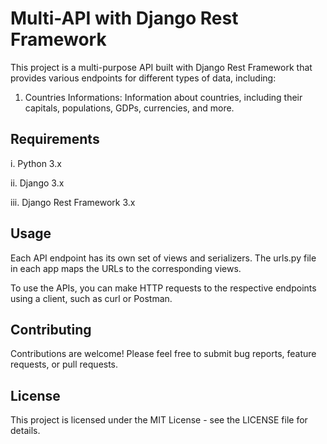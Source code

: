# Multi-API with Django Rest Framework

This project is a multi-purpose API built with Django Rest Framework that provides various endpoints for different types of data, including:

1. Countries Informations: Information about countries, including their capitals, populations, GDPs, currencies, and more.

## Requirements
  i. Python 3.x
  
  ii. Django 3.x
  
  iii. Django Rest Framework 3.x

## Usage
Each API endpoint has its own set of views and serializers. The urls.py file in each app maps the URLs to the corresponding views.

To use the APIs, you can make HTTP requests to the respective endpoints using a client, such as curl or Postman.

## Contributing
Contributions are welcome! Please feel free to submit bug reports, feature requests, or pull requests.

## License
This project is licensed under the MIT License - see the LICENSE file for details.
